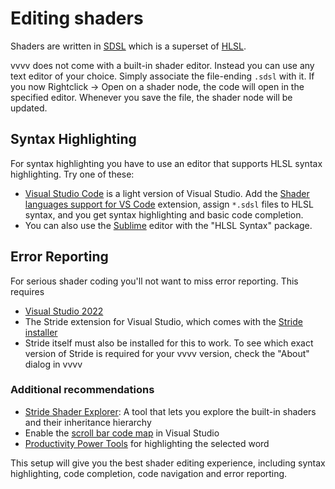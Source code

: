 # Editing shaders

Shaders are written in [SDSL](https://doc.stride3d.net/latest/en/manual/graphics/effects-and-shaders/shading-language/index.html) which is a superset of [HLSL](http://msdn.microsoft.com/en-us/library/windows/desktop/bb509561%28v=vs.85%29.aspx).

vvvv does not come with a built-in shader editor. Instead you can use any text editor of your choice. Simply associate the file-ending `.sdsl` with it. If you now Rightclick -> Open on a shader node, the code will open in the specified editor. Whenever you save the file, the shader node will be updated.

## Syntax Highlighting
For syntax highlighting you have to use an editor that supports HLSL syntax highlighting. Try one of these:

* [Visual Studio Code](https://code.visualstudio.com/docs/?dv=win) is a light version of Visual Studio. Add the [Shader languages support for VS Code](https://marketplace.visualstudio.com/items?itemName=slevesque.shader) extension, assign `*.sdsl` files to HLSL syntax, and you get syntax highlighting and basic code completion.
* You can also use the [Sublime](https://www.sublimetext.com/) editor with the "HLSL Syntax" package.

## Error Reporting
For serious shader coding you'll not want to miss error reporting. This requires
*  [Visual Studio 2022](https://visualstudio.microsoft.com/)
* The Stride extension for Visual Studio, which comes with the [Stride installer](https://stride3d.net/download/)
* Stride itself must also be installed for this to work. To see which exact version of Stride is required for your vvvv version, check the "About" dialog in vvvv 

### Additional recommendations
* [Stride Shader Explorer](https://github.com/tebjan/Stride.ShaderExplorer/releases): A tool that lets you explore the built-in shaders and their inheritance hierarchy
* Enable the [scroll bar code map](https://learn.microsoft.com/en-us/visualstudio/ide/how-to-track-your-code-by-customizing-the-scrollbar?view=vs-2022) in Visual Studio
* [Productivity Power Tools](https://marketplace.visualstudio.com/items?itemName=VisualStudioPlatformTeam.ProductivityPowerPack2022) for highlighting the selected word

This setup will give you the best shader editing experience, including syntax highlighting, code completion, code navigation and error reporting. 